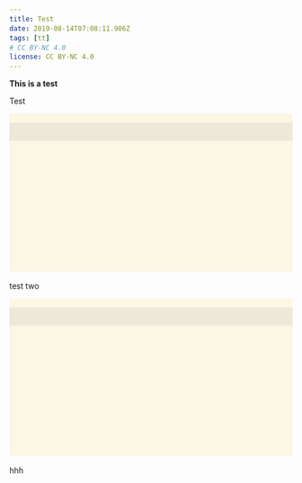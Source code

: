 ```yaml
---
title: Test
date: 2019-08-14T07:08:11.906Z
tags: [tt]
# CC BY-NC 4.0
license: CC BY-NC 4.0
---
```


**This is a test**

Test

![](test/img.png)

<!-- more -->

test two

![](test/img.png)

hhh
